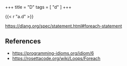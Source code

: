+++
title = "D"
tags = [ "d" ]
+++

{{< r "a.d" >}}

<https://dlang.org/spec/statement.html#foreach-statement>

## References

- <https://programming-idioms.org/idiom/6>
- <https://rosettacode.org/wiki/Loops/Foreach>
